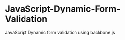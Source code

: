 JavaScript-Dynamic-Form-Validation
==================================

JavaScript Dynamic form validation using backbone.js
